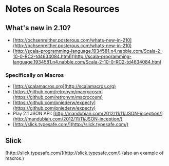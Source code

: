 # Notes on Scala Resources

## What's new in 2.10?

* [http://ochsenreither.posterous.com/whats-new-in-210](http://ochsenreither.posterous.com/whats-new-in-210)
* [http://scala-programming-language.1934581.n4.nabble.com/Scala-2-10-0-RC2-td4634084.html]()http://scala-programming-language.1934581.n4.nabble.com/Scala-2-10-0-RC2-td4634084.html

### Specifically on Macros

* [http://scalamacros.org](http://scalamacros.org)
* [https://github.com/retronym/macrocosm](https://github.com/retronym/macrocosm)
* [https://github.com/pniederw/expecty](https://github.com/pniederw/expecty)
* Play 2.1 JSON API: [http://mandubian.com/2012/11/11/JSON-inception/](http://mandubian.com/2012/11/11/JSON-inception/)
* [http://slick.typesafe.com/](http://slick.typesafe.com/)

## Slick

[http://slick.typesafe.com/](http://slick.typesafe.com/) (also an example of macros.)
